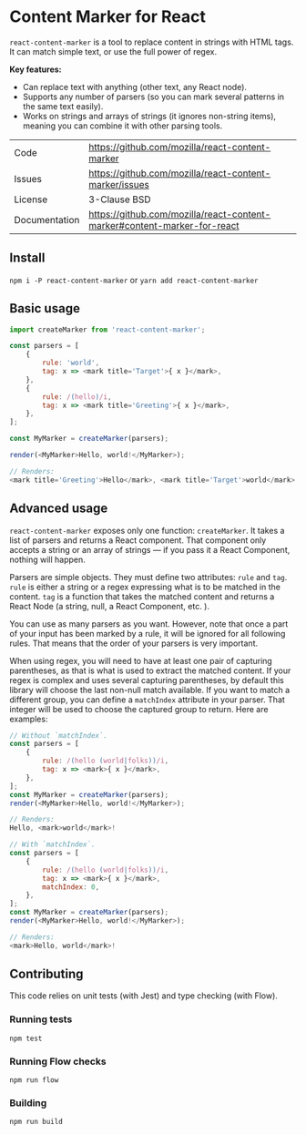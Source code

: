 # Content Marker for React

`react-content-marker` is a tool to replace content in strings with HTML tags.
It can match simple text, or use the full power of regex.

**Key features:**

- Can replace text with anything (other text, any React node).
- Supports any number of parsers (so you can mark several patterns
  in the same text easily).
- Works on strings and arrays of strings (it ignores non-string items),
  meaning you can combine it with other parsing tools.

| | |
|-|-|
Code          | https://github.com/mozilla/react-content-marker
Issues        | https://github.com/mozilla/react-content-marker/issues
License       | 3-Clause BSD
Documentation | https://github.com/mozilla/react-content-marker#content-marker-for-react


## Install

`npm i -P react-content-marker` or `yarn add react-content-marker`


## Basic usage

```js
import createMarker from 'react-content-marker';

const parsers = [
    {
        rule: 'world',
        tag: x => <mark title='Target'>{ x }</mark>,
    },
    {
        rule: /(hello)/i,
        tag: x => <mark title='Greeting'>{ x }</mark>,
    },
];

const MyMarker = createMarker(parsers);

render(<MyMarker>Hello, world!</MyMarker>);

// Renders:
<mark title='Greeting'>Hello</mark>, <mark title='Target'>world</mark>!
```


## Advanced usage

`react-content-marker` exposes only one function: `createMarker`. It takes
a list of parsers and returns a React component. That component only accepts
a string or an array of strings — if you pass it a React Component, nothing will
happen.

Parsers are simple objects. They must define two attributes: `rule` and
`tag`. `rule` is either a string or a regex expressing what is to be matched
in the content. `tag` is a function that takes the matched content and returns
a React Node (a string, null, a React Component, etc. ).

You can use as many parsers as you want. However, note that once a part of your
input has been marked by a rule, it will be ignored for all following rules.
That means that the order of your parsers is very important.

When using regex, you will need to have at least one pair of capturing
parentheses, as that is what is used to extract the matched content. If your
regex is complex and uses several capturing parentheses, by default this library
will choose the last non-null match available. If you want to match a different
group, you can define a `matchIndex` attribute in your parser. That integer
will be used to choose the captured group to return. Here are examples:

```js
// Without `matchIndex`.
const parsers = [
    {
        rule: /(hello (world|folks))/i,
        tag: x => <mark>{ x }</mark>,
    },
];
const MyMarker = createMarker(parsers);
render(<MyMarker>Hello, world!</MyMarker>);

// Renders:
Hello, <mark>world</mark>!
```

```js
// With `matchIndex`.
const parsers = [
    {
        rule: /(hello (world|folks))/i,
        tag: x => <mark>{ x }</mark>,
        matchIndex: 0,
    },
];
const MyMarker = createMarker(parsers);
render(<MyMarker>Hello, world!</MyMarker>);

// Renders:
<mark>Hello, world</mark>!
```


## Contributing

This code relies on unit tests (with Jest) and type checking (with Flow).

### Running tests

`npm test`

### Running Flow checks

`npm run flow`

### Building

`npm run build`

